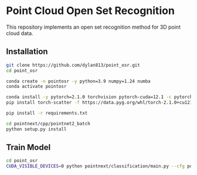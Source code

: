 # Point Cloud Open Set Recognition

This repository implements an open set recognition method for 3D point cloud data.

## Installation

```bash
git clone https://github.com/dylan813/point_osr.git
cd point_osr
```

```bash
conda create -n pointosr -y python=3.9 numpy=1.24 numba
conda activate pointosr
```

```bash
conda install -y pytorch=2.1.0 torchvision pytorch-cuda=12.1 -c pytorch -c nvidia
pip install torch-scatter -f https://data.pyg.org/whl/torch-2.1.0+cu121.html

pip install -r requirements.txt
```

```bash
cd pointnext/cpp/pointnet2_batch
python setup.py install
```

## Train Model
```bash
cd point_osr
CUDA_VISIBLE_DEVICES=0 python pointnext/classification/main.py --cfg pointnext/cfgs/pointnext-s.yaml
```